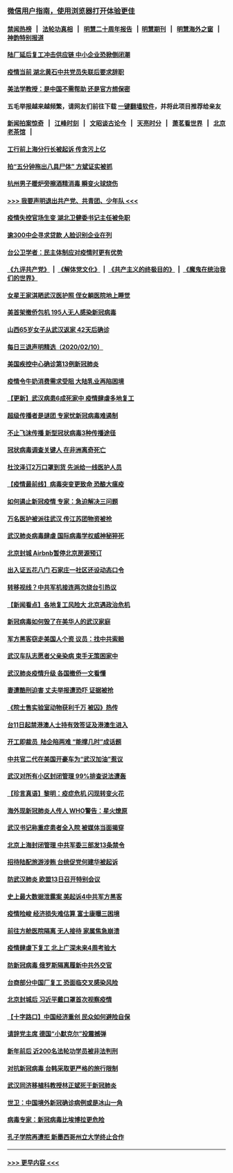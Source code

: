 ### [微信用户指南，使用浏览器打开体验更佳](https://github.com/gfw-breaker/banned-news1/blob/master/indexes/wechat-guide.md?t=0)
#### [禁闻热榜](热点新闻.md?t=0)  &nbsp;&nbsp;|&nbsp;&nbsp; [法轮功真相](https://github.com/gfw-breaker/truth/blob/master/README.md?t=0) &nbsp;&nbsp;|&nbsp;&nbsp; [明慧二十周年报告](https://github.com/gfw-breaker/mh-reports/blob/master/README.md?t=0) &nbsp;&nbsp;|&nbsp;&nbsp;[明慧期刊](https://github.com/gfw-breaker/mh-qikan) &nbsp;&nbsp;|&nbsp;&nbsp; [明慧海外之窗](https://github.com/gfw-breaker/mh-news/blob/master/README.md?t=0) &nbsp;&nbsp;|&nbsp;&nbsp; [神韵特别报道](https://github.com/gfw-breaker/mh-news/blob/master/shenyun.md?t=0)
#### [陆厂延后复工冲击供应链 中小企业恐掀倒闭潮](../pages/nsc413/n11859772.md?t=02111522) 
#### [疫情当前 湖北黄石中共党员失联后要求辞职](../pages/nsc413/n11860118.md?t=02111522) 
#### [美法学教授：是中国不需帮助 还是官方想保密](../pages/nsc413/n11859492.md?t=02111522) 
#### 五毛举报越来越频繁，请网友们前往下载 [一键翻墙软件](https://github.com/gfw-breaker/ssr-accounts)，并将此项目推荐给亲友
#### [新闻拍案惊奇](https://github.com/gfw-breaker/banned-news1/blob/master/pages/link4.md) &nbsp;&nbsp;|&nbsp;&nbsp; [江峰时刻](https://github.com/gfw-breaker/banned-news1/blob/master/pages/link4.md) &nbsp;&nbsp;|&nbsp;&nbsp; [文昭谈古论今](https://github.com/gfw-breaker/banned-news1/blob/master/pages/link4.md) &nbsp;&nbsp;|&nbsp;&nbsp; [天亮时分](https://github.com/gfw-breaker/banned-news1/blob/master/pages/link4.md) &nbsp;&nbsp;|&nbsp;&nbsp; [萧茗看世界](https://github.com/gfw-breaker/banned-news1/blob/master/pages/link4.md) &nbsp;&nbsp;|&nbsp;&nbsp; [北京老茶馆](https://github.com/gfw-breaker/banned-news1/blob/master/pages/link4.md) &nbsp;&nbsp;|&nbsp;&nbsp; 
#### [工行前上海分行长被起诉 传贪污上亿](../pages/nsc413/n11860139.md?t=02111522) 
#### [拍“五分钟拖出八具尸体” 方斌证实被抓](../pages/nsc413/n11860090.md?t=02111522) 
#### [杭州男子暖炉旁擦酒精消毒 瞬变火球烧伤](../pages/nsc413/n11860071.md?t=02111522) 
#### [>>> 我要声明退出共产党、共青团、少年队 <<<](https://github.com/begood0513/goodnews/blob/master/quit/letter.md) 
#### [疫情失控官场生变 湖北卫健委书记主任被免职](../pages/nsc413/n11859848.md?t=02111522) 
#### [逾300中企寻求贷款 人脸识别企业在列](../pages/nsc413/n11860100.md?t=02111522) 
#### [台公卫学者：民主体制应对疫情时更有优势](../pages/nsc413/n11860023.md?t=02111522) 
#### [《九评共产党》](https://github.com/begood0513/9ping.md/blob/master/README.md) &nbsp;|&nbsp; [《解体党文化》](../../../../jtdwh.md/blob/master/README.md)  &nbsp;|&nbsp; [《共产主义的终极目的》](../../../../gczydzjmd.md/blob/master/README.md) &nbsp;|&nbsp; [《魔鬼在统治我们的世界》](../../../../mgztzwmdsj.md/blob/master/README.md) 
#### [女星王家淇晒武汉医护照 侄女躺医院地上睡觉](../pages/nsc413/n11859756.md?t=02111522) 
#### [美首架撤侨包机 195人无人感染新冠病毒](../pages/nsc413/n11859908.md?t=02111522) 
#### [山西65岁女子从武汉返家 42天后确诊](../pages/nsc413/n11859912.md?t=02111522) 
#### [每日三退声明精选（2020/02/10）](../pages/nsc413/n11860031.md?t=02111522) 
#### [美国疾控中心确诊第13例新冠肺炎](../pages/nsc413/n11859966.md?t=02111522) 
#### [疫情令牛奶消费需求受阻 大陆乳业再陷困境](../pages/nsc413/n11859859.md?t=02111522) 
#### [【更新】武汉病患6成死家中 疫情肆虐多地复工](../pages/nsc413/n11801312.md?t=02111522) 
#### [超级传播者是谜团 专家忧新冠病毒难遏制](../pages/nsc413/n11859686.md?t=02111522) 
#### [不止飞沫传播 新型冠状病毒3种传播途径](../pages/nsc413/n11859060.md?t=02111522) 
#### [冠状病毒调查关键人 在非洲离奇死亡](../pages/nsc413/n11859798.md?t=02111522) 
#### [杜汶泽订2万口罩到货 先派给一线医护人员](../pages/nsc413/n11859214.md?t=02111522) 
#### [【疫情最前线】病毒突变更致命 恐酿大瘟疫](../pages/nsc413/n11859604.md?t=02111522) 
#### [如何遏止新冠疫情 专家：急迫解决三问题](../pages/nsc413/n11859685.md?t=02111522) 
#### [万名医护被派往武汉 传江苏团物资被抢](../pages/nsc413/n11859585.md?t=02111522) 
#### [武汉肺炎病毒肆虐 国际病毒学权威神秘猝死](../pages/nsc413/n11833010.md?t=02111522) 
#### [北京封城 Airbnb暂停北京房源预订](../pages/nsc413/n11859659.md?t=02111522) 
#### [出入证五花八门 石家庄一社区还设动态口令](../pages/nsc413/n11859510.md?t=02111522) 
#### [转移视线？中共军机接连两次绕台引热议](../pages/nsc413/n11859346.md?t=02111522) 
#### [【新闻看点】各地复工风险大 北京遇政治危机](../pages/nsc413/n11859164.md?t=02111522) 
#### [新冠病毒如何毁了在美华人的武汉家庭](../pages/nsc413/n11859524.md?t=02111522) 
#### [军方黑客窃走美国人个资 议员：找中共索赔](../pages/nsc413/n11859371.md?t=02111522) 
#### [武汉车队志愿者父亲染病 束手无策困家中](../pages/nsc413/n11859117.md?t=02111522) 
#### [武汉肺炎疫情升级 各国撤侨一文看懂](../pages/nsc413/n11859313.md?t=02111522) 
#### [妻遭酷刑迫害 丈夫举报遭恐吓 证据被抢](../pages/nsc413/n11858478.md?t=02111522) 
#### [《院士售实验室动物获利千万 被囚》热传](../pages/nsc413/n11859316.md?t=02111522) 
#### [台11日起禁港澳人士持有效签证及港澳生进入](../pages/nsc413/n11858423.md?t=02111522) 
#### [开工即裁员  陆企陷两难 “能撑几时”成话题](../pages/nsc413/n11859127.md?t=02111522) 
#### [中共官二代在美国开豪车为“武汉加油”惹议](../pages/nsc413/n11859039.md?t=02111522) 
#### [武汉对所有小区封闭管理 99%排查说法遭轰](../pages/nsc413/n11859264.md?t=02111522) 
#### [【珍言真语】黎明：疫症危机 闪现转变火花](../pages/nsc413/n11859199.md?t=02111522) 
#### [海外现新冠肺炎人传人 WHO警告：星火燎原](../pages/nsc413/n11859252.md?t=02111522) 
#### [武汉书记称重症患者全入院 被媒体当面揭穿](../pages/nsc413/n11859218.md?t=02111522) 
#### [北京上海封闭管理 中共军委三部发13条禁令](../pages/nsc413/n11859098.md?t=02111522) 
#### [招待陆配旅游涉贿 台统促党何建华被起诉](../pages/nsc413/n11858696.md?t=02111522) 
#### [防武汉肺炎 欧盟13日召开特别会议](../pages/nsc413/n11859088.md?t=02111522) 
#### [史上最大数据泄露案 美起诉4中共军方黑客](../pages/nsc413/n11859115.md?t=02111522) 
#### [疫情险峻 经济损失难估算 富士康曝三困境](../pages/nsc413/n11859120.md?t=02111522) 
#### [前往方舱医院隔离 无人接待 家属焦急崩溃](../pages/nsc413/n11859068.md?t=02111522) 
#### [疫情肆虐下复工 北上广深未来4周考验大](../pages/nsc413/n11859066.md?t=02111522) 
#### [防新冠病毒 俄罗斯隔离履新中共外交官](../pages/nsc413/n11859079.md?t=02111522) 
#### [台商部分中国厂复工 恐面临交叉感染风险](../pages/nsc413/n11858646.md?t=02111522) 
#### [北京封城后 习近平戴口罩首次视察疫情](../pages/nsc413/n11858828.md?t=02111522) 
#### [【十字路口】中国经济重创 民众如何避险自保](../pages/nsc413/n11857098.md?t=02111522) 
#### [请辞党主席 德国“小默克尔”投震撼弹](../pages/nsc413/n11858583.md?t=02111522) 
#### [新年前后 近200名法轮功学员被非法判刑](../pages/nsc413/n11855720.md?t=02111522) 
#### [对抗新冠病毒 台韩采取更严格的旅行限制](../pages/nsc413/n11858936.md?t=02111522) 
#### [武汉同济移植科教授林正斌死于新冠肺炎](../pages/nsc413/n11858844.md?t=02111522) 
#### [世卫：中国境外新冠确诊病例或是冰山一角](../pages/nsc413/n11858781.md?t=02111522) 
#### [病毒专家：新冠病毒比埃博拉更危险](../pages/nsc413/n11858572.md?t=02111522) 
#### [孔子学院再遭拒 新墨西哥州立大学终止合作](../pages/nsc413/n11858661.md?t=02111522) 

----
#### [ >>> 更早内容 <<< ](../indexes/nsc413-earlier.md)
